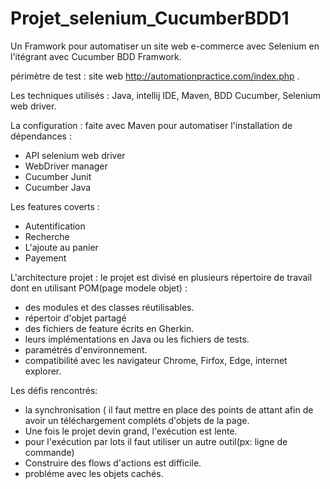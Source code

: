 # Projet_selenium_CucumberBDD1
Un Framwork pour automatiser un site web e-commerce avec Selenium en l'itégrant avec Cucumber BDD Framwork.

périmètre de test : site web http://automationpractice.com/index.php .

Les techniques utilisés : Java, intellij IDE, Maven, BDD Cucumber, Selenium web driver.

La configuration : faite avec Maven pour automatiser l'installation de dépendances :
* API selenium web driver
* WebDriver manager
* Cucumber Junit
* Cucumber Java

Les features coverts :
* Autentification
* Recherche
* L'ajoute au panier
* Payement

L'architecture projet :
le projet est divisé en plusieurs répertoire de travail dont en utilisant POM(page modele objet) :
* des modules et des classes réutilisables.
* répertoir d'objet partagé
* des fichiers de feature écrits en Gherkin.
* leurs implémentations en Java ou les fichiers de tests.
* paramétrés d'environnement.
* compatibilité avec les navigateur Chrome, Firfox, Edge, internet explorer.

Les défis rencontrés:
* la synchronisation ( il faut mettre en place des points de attant afin de avoir un téléchargement compléts d'objets de la page.
* Une fois le projet devin grand, l'exécution est lente.
* pour l'exécution par lots il faut utiliser un autre outil(px: ligne de commande)
* Construire des flows d'actions est difficile.
* probléme avec les objets cachés.
